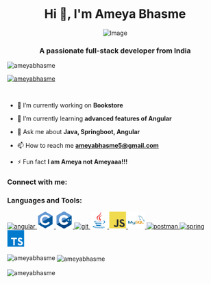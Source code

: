 <h1 align="center">Hi 👋, I'm Ameya Bhasme</h1>
<p align="center"> <img src= "https://miro.medium.com/v2/resize:fit:679/1*gReLR6hZjwyBxHmfLN1AVw.gif" alt="Image"/> </p>
<h3 align="center">A passionate full-stack developer from India</h3>

<p align="left"> <img src="https://komarev.com/ghpvc/?username=ameyabhasme&label=Profile%20views&color=0e75b6&style=flat" alt="ameyabhasme" /> </p>

<p align="left"> <a href="https://github.com/ryo-ma/github-profile-trophy"><img src="https://github-profile-trophy.vercel.app/?username=ameyabhasme" alt="ameyabhasme" /></a> </p>

<p align="left"> <a href="https://twitter.com/" target="blank"><img src="https://img.shields.io/twitter/follow/?logo=twitter&style=for-the-badge" alt="" /></a> </p>

- 🔭 I’m currently working on **Bookstore**

- 🌱 I’m currently learning **advanced features of Angular**

- 💬 Ask me about **Java, Springboot, Angular**

- 📫 How to reach me **ameyabhasme5@gmail.com**

- ⚡ Fun fact **I am Ameya not Ameyaaa!!!**

<h3 align="left">Connect with me:</h3>
<p align="left">
</p>

<h3 align="left">Languages and Tools:</h3>
<p align="left"> <a href="https://angular.io" target="_blank" rel="noreferrer"> <img src="https://angular.io/assets/images/logos/angular/angular.svg" alt="angular" width="40" height="40"/> </a> <a href="https://www.cprogramming.com/" target="_blank" rel="noreferrer"> <img src="https://raw.githubusercontent.com/devicons/devicon/master/icons/c/c-original.svg" alt="c" width="40" height="40"/> </a> <a href="https://www.w3schools.com/cpp/" target="_blank" rel="noreferrer"> <img src="https://raw.githubusercontent.com/devicons/devicon/master/icons/cplusplus/cplusplus-original.svg" alt="cplusplus" width="40" height="40"/> </a> <a href="https://git-scm.com/" target="_blank" rel="noreferrer"> <img src="https://www.vectorlogo.zone/logos/git-scm/git-scm-icon.svg" alt="git" width="40" height="40"/> </a> <a href="https://www.java.com" target="_blank" rel="noreferrer"> <img src="https://raw.githubusercontent.com/devicons/devicon/master/icons/java/java-original.svg" alt="java" width="40" height="40"/> </a> <a href="https://developer.mozilla.org/en-US/docs/Web/JavaScript" target="_blank" rel="noreferrer"> <img src="https://raw.githubusercontent.com/devicons/devicon/master/icons/javascript/javascript-original.svg" alt="javascript" width="40" height="40"/> </a> <a href="https://www.mysql.com/" target="_blank" rel="noreferrer"> <img src="https://raw.githubusercontent.com/devicons/devicon/master/icons/mysql/mysql-original-wordmark.svg" alt="mysql" width="40" height="40"/> </a> <a href="https://postman.com" target="_blank" rel="noreferrer"> <img src="https://www.vectorlogo.zone/logos/getpostman/getpostman-icon.svg" alt="postman" width="40" height="40"/> </a> <a href="https://spring.io/" target="_blank" rel="noreferrer"> <img src="https://www.vectorlogo.zone/logos/springio/springio-icon.svg" alt="spring" width="40" height="40"/> </a> <a href="https://www.typescriptlang.org/" target="_blank" rel="noreferrer"> <img src="https://raw.githubusercontent.com/devicons/devicon/master/icons/typescript/typescript-original.svg" alt="typescript" width="40" height="40"/> </a> </p>

<p><img align="left" src="https://github-readme-stats.vercel.app/api/top-langs?username=ameyabhasme&show_icons=true&locale=en&layout=compact" alt="ameyabhasme" /></p>

<p>&nbsp;<img align="center" src="https://github-readme-stats.vercel.app/api?username=ameyabhasme&show_icons=true&locale=en" alt="ameyabhasme" /></p>

<p><img align="center" src="https://github-readme-streak-stats.herokuapp.com/?user=ameyabhasme&" alt="ameyabhasme" /></p>
